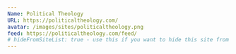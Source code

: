 ```yaml
---
Name: Political Theology
URL: https://politicaltheology.com/
avatar: /images/sites/politicaltheology.png
feed: https://politicaltheology.com/feed/
# hideFromSiteList: true - use this if you want to hide this site from the list of sites on this page: https://eleventy-m10y.lkmt.us/sites/
---
```

